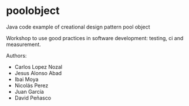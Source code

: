 poolobject
==========


Java code example of creational design pattern pool object

Workshop to use good practices in software development: testing, ci and measurement.

Authors:

- Carlos Lopez Nozal
- Jesus Alonso Abad
- Ibai Moya
- Nicolás Perez
- Juan García
- David Peñasco
